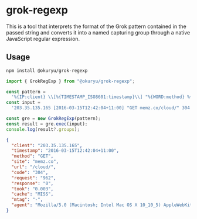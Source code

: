 # grok-regexp

This is a tool that interprets the format of the Grok pattern contained in the passed string and converts it into a named capturing group through a native JavaScript regular expression.

## Usage

```sh
npm install @okuryu/grok-regexp
```

```ts
import { GrokRegExp } from "@okuryu/grok-regexp";

const pattern =
  '%{IP:client} \\[%{TIMESTAMP_ISO8601:timestamp}\\] "%{WORD:method} %{URIHOST:site}%{URIPATHPARAM:url}" %{INT:code} %{INT:request} %{INT:response} - %{NUMBER:took} \\[%{DATA:cache}\\] "%{DATA:mtag}" "%{DATA:agent}"';
const input =
  '203.35.135.165 [2016-03-15T12:42:04+11:00] "GET memz.co/cloud/" 304 962 0 - 0.003 [MISS] "-" "Mozilla/5.0 (Macintosh; Intel Mac OS X 10_10_5) AppleWebKit/537.36 (KHTML, like Gecko) Chrome/48.0.2564.116 Safari/537.36"';

const gre = new GrokRegExp(pattern);
const result = gre.exec(input);
console.log(result?.groups);
```

```json
{
  "client": "203.35.135.165",
  "timestamp": "2016-03-15T12:42:04+11:00",
  "method": "GET",
  "site": "memz.co",
  "url": "/cloud/",
  "code": "304",
  "request": "962",
  "response": "0",
  "took": "0.003",
  "cache": "MISS",
  "mtag": "-",
  "agent": "Mozilla/5.0 (Macintosh; Intel Mac OS X 10_10_5) AppleWebKit/537.36 (KHTML, like Gecko) Chrome/48.0.2564.116 Safari/537.36"
}
```
